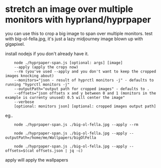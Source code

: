# stretch an image over multiple monitors with hyprland/hyprpaper

you can use this to crop a big image to span over multiple monitors.
test with big-ol-fella.jpg, it's just a lazy midjourney image blown up with gigapixel.

install nodejs if you don't already have it.

```
    node ./hyprpaper-span.js [optional: args] [image]
    --apply (apply the crops now)
    --rm (you've used --apply and you don't want to keep the cropped images knocking about)
    --monitors="json - result of hyprctl monitors -j" - defaults to running "hyprctl monitors -j"
    --outputPath="output path for cropped images" - defaults to .
    --offsets="json offsets x and y between 0 and 1 (monitors in the example is currenty unused) 0.5 will center the image"
    --verbose
    [optional: monitors json] [optional: cropped images output path]
```

eg..
```
    node ./hyprpaper-span.js ./big-ol-fella.jpg --apply --rm
    
    node ./hyprpaper-span.js ./big-ol-fella.jpg --apply --outputPath=/home/me/Wallpapers/bigOlFella

    node ./hyprpaper-span.js ./big-ol-fella.jpg --apply --offsets=$(cat offsets.json | jq -c)
```



apply will apply the wallpapers